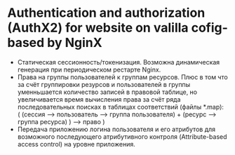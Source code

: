 # Authentication and authorization (AuthX2) for website on valilla cofig-based by NginX

* Статическая сеcсионность/токенизация. Возможна динамическая генерация при периодическом рестарте Nginx.
* Права на группы пользователей к группам ресурсов. Плюс в том что за счёт группировки резурсов и пользователей в группы уменньшается количество записей в правовой таблице, но увеличивается время вычисления права за счёт ряда последовательных поисках в таблицах соответствий (файлы *.map):  
( (сессия --> пользователь --> группа пользователя) + (ресурс --> группа ресурса) ) --> право )
* Передача приложению логина пользователя и его атрибутов для возможного последующего атрибутивного контроля (Attribute-based access control) на уровне приложения.
